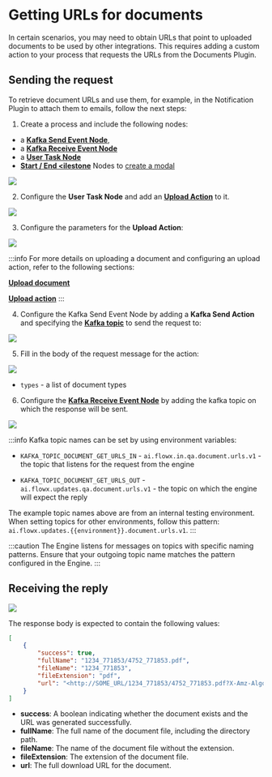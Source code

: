 # Getting URLs for documents

In certain scenarios, you may need to obtain URLs that point to uploaded documents to be used by other integrations. This requires adding a custom action to your process that requests the URLs from the Documents Plugin.

## Sending the request

To retrieve document URLs and use them, for example, in the Notification Plugin to attach them to emails, follow the next steps:

1. Create a process and include the following nodes: 
* a [**Kafka Send Event Node**](../../../../../building-blocks/node/message-send-received-task-node.md#configuring-a-message-send-task-node),
* a [**Kafka Receive Event Node**](../../../../../building-blocks/node/message-send-received-task-node.md#configuring-a-message-receive-task-node)
* a [**User Task Node**](../../../../../building-blocks/node/user-task-node.md)
* [**Start / End <ilestone**](../../../../../building-blocks/node/milestone-node.md) Nodes to [create a modal](../../../../../building-blocks/node/milestone-node.md#modal)

![](https://s3.eu-west-1.amazonaws.com/docx.flowx.ai/platform-deep-dive/getting_urls_proc.png)

2. Configure the **User Task Node** and add an [**Upload Action**](../../../../../building-blocks/actions/upload-file-action.md) to it.

![](https://s3.eu-west-1.amazonaws.com/docx.flowx.ai/platform-deep-dive/getting_urls_upload_ac.png)

3. Configure the parameters for the **Upload Action**:

![](https://s3.eu-west-1.amazonaws.com/docx.flowx.ai/platform-deep-dive/getting_urls_upload_params.png)

:::info
For more details on uploading a document and configuring an upload action, refer to the following sections:

[**Upload document**](uploading-a-new-document.md)

[**Upload action**](../../../../../building-blocks/actions/upload-file-action.md)
:::

4. Configure the Kafka Send Event Node by adding a **Kafka Send Action** and specifying the [**Kafka topic**](../../../plugins-setup-guide/documents-plugin-setup/documents-plugin-setup.md#kafka-configuration) to send the request to:

![](https://s3.eu-west-1.amazonaws.com/docx.flowx.ai/platform-deep-dive/getting_urls_topic.png)

5. Fill in the body of the request message for the action:

![](https://s3.eu-west-1.amazonaws.com/docx.flowx.ai/platform-deep-dive/getting_urls_message.png)

* `types` - a list of document types

6. Configure the [**Kafka Receive Event Node**](../../../../../building-blocks/node/message-send-received-task-node.md#configuring-a-message-receive-task-node) by adding the kafka topic on which the response will be sent.

![](https://s3.eu-west-1.amazonaws.com/docx.flowx.ai/platform-deep-dive/getting_urls_reply_topic.png)

:::info
Kafka topic names can be set by using environment variables:

* `KAFKA_TOPIC_DOCUMENT_GET_URLS_IN` - `ai.flowx.in.qa.document.urls.v1` - the topic that listens for the request from the engine

* `KAFKA_TOPIC_DOCUMENT_GET_URLS_OUT` - `ai.flowx.updates.qa.document.urls.v1` - the topic on which the engine will expect the reply

The example topic names above are from an internal testing environment. When setting topics for other environments, follow this pattern: `ai.flowx.updates.{{environment}}.document.urls.v1`.
:::

:::caution
The Engine listens for messages on topics with specific naming patterns. Ensure that your outgoing topic name matches the pattern configured in the Engine.
:::

## Receiving the reply

![](https://s3.eu-west-1.amazonaws.com/docx.flowx.ai/platform-deep-dive/getting_urls_response.png)

The response body is expected to contain the following values:

```json
[
    {
        "success": true,
        "fullName": "1234_771853/4752_771853.pdf",
        "fileName": "1234_771853",
        "fileExtension": "pdf",
        "url": "<http://SOME_URL/1234_771853/4752_771853.pdf?X-Amz-Algorithm=SOME_ALGORITHM&X-Amz-Credential=SOME_CREDENTIAL&X-Amz-Date=20210223T113621Z&X-Amz-Expires=604800&X-Amz-SignedHeaders=host&X-Amz-Signature=>"
    }
]
```

* **success**: A boolean indicating whether the document exists and the URL was generated successfully.
* **fullName**: The full name of the document file, including the directory path.
* **fileName**: The name of the document file without the extension.
* **fileExtension**: The extension of the document file.
* **url**: The full download URL for the document.


